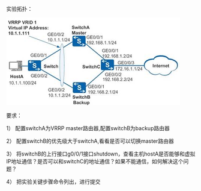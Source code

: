 

实验拓扑：

![img](image/clip_image003.jpg)

要求：

1） 配置switchA为VRRP master路由器,配置switchB为backup路由器

2） 配置switchB的优先级大于switchA,看看是否可以切换master路由器

3） 将switchB的上行接口g0/0/1接口shutdown，查看主机hostA是否能够和虚拟IP地址通信？是否可以和switchC的地址通信？如果不能通信，如何解决这个问题？

4） 把实验关键步骤命令列出，进行提交

  

